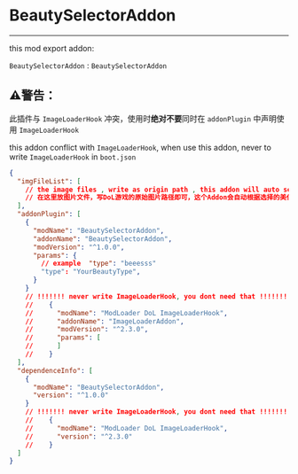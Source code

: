 
# BeautySelectorAddon

---

this mod export addon:

`BeautySelectorAddon` : `BeautySelectorAddon`


## **⚠警告：**
此插件与 `ImageLoaderHook` 冲突，使用时**绝对不要**同时在 `addonPlugin` 中声明使用 `ImageLoaderHook` 

this addon conflict with `ImageLoaderHook`, when use this addon, never to write `ImageLoaderHook` in `boot.json`


```json lines
{
  "imgFileList": [
    // the image files , write as origin path , this addon will auto select it
    // 在这里放图片文件，写DoL游戏的原始图片路径即可，这个Addon会自动根据选择的美化版本选择使用哪个mod中的图片
  ],
  "addonPlugin": [
    {
      "modName": "BeautySelectorAddon",
      "addonName": "BeautySelectorAddon",
      "modVersion": "^1.0.0",
      "params": {
        // example  "type": "beeesss"
        "type": "YourBeautyType",
      }
    }
    // !!!!!!! never write ImageLoaderHook, you dont need that !!!!!!!
    //    {
    //      "modName": "ModLoader DoL ImageLoaderHook",
    //      "addonName": "ImageLoaderAddon",
    //      "modVersion": "^2.3.0",
    //      "params": [
    //      ]
    //    }
  ],
  "dependenceInfo": [
    {
      "modName": "BeautySelectorAddon",
      "version": "^1.0.0"
    }
    // !!!!!!! never write ImageLoaderHook, you dont need that !!!!!!!
    //    {
    //      "modName": "ModLoader DoL ImageLoaderHook",
    //      "version": "^2.3.0"
    //    }
  ]
}
```

